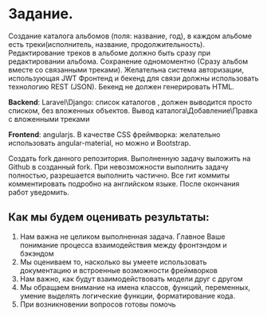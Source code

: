Задание.
========

Создание каталога альбомов (поля: название, год), в каждом альбоме есть треки(исполнитель, название, продолжительность). Редактирование треков в альбоме должно быть сразу при редактировании альбома. Сохранение одномоментно (Сразу альбом вместе со связанными треками). Желательна система авторизации, использующая JWT
Фронтенд и бекенд для связи должны использовать технологию  REST (JSON). Бекенд не должен генерировать HTML.

**Backend**: Laravel\Django: список каталогов , должен выводится просто списком, без вложенных объектов. Вывод каталога\Добавление\Правка с вложенными треками

**Frontend**: angularjs. В качестве CSS фреймворка: желательно использовать angular-material, но можно и Bootstrap.

Создать fork данного репозитория. Выполненную задачу выложить на Github в созданный fork. При невозможности выполнить задачу полностью,  разрешается выполнить частично. Все гит коммиты комментировать подробно на английском языке. После окончания работ уведомить.

Как мы будем оценивать результаты:
----------------------------------

1. Нам важна не целиком выполненная задача. Главное Ваше понимание процесса взаимодействия между фронтэндом и бэкэндом
2. Мы оцениваем то, насколько вы умеете использовать документацию и встроенные возможности фреймворков
3. Нам важно, как будут взаимодействовать модели друг с другом
4. Мы обращаем внимание на имена классов, функций, переменных, умение выделять логические функции, форматирование кода.
5. При возникновении вопросов готовы помочь


